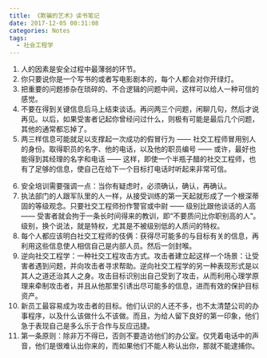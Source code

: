 ```yaml
---
title: 《欺骗的艺术》读书笔记
date: 2017-12-05 00:31:08
categories: Notes
tags:
  - 社会工程学
---
```


1. 人的因素是安全过程中最薄弱的环节。
2. 你只要说你是一个写书的或者写电影剧本的，每个人都会对你开绿灯。
3. 把重要的问题掺杂在琐碎的、不合逻辑的问题中间，这样可以给人一种可信的感觉。
4. 不要在得到关键信息后马上结束谈话。再问两三个问题，闲聊几句，然后才说再见。以后，如果受害者记起你曾经问过什么，则极有可能是最后几个问题，其他的通常都忘掉了。
5. 两三样信息可能就足以支撑起一次成功的假冒行为 —— 社交工程师冒用别人的身份。取得职员的名字、他的电话，以及他的职员编号 —— 或许，最好也能得到其经理的名字和电话 —— 这样，即使一个半瓶子醋的社交工程师，也有了足够的信息，使自己在给下一个目标打电话时听起来非常可信。
<!-- more -->
6. 安全培训需要强调一点：当你有疑虑时，必须确认，确认，再确认。
7. 执法部门的人跟军队里的人一样，从接受训练的第一天起就形成了一个根深蒂固的等级观念。只要社交工程师扮作警官或中尉 —— 级别比跟他谈话的人高 —— 受害者就会拘于一条长时间得来的教训，即“不要质问比你职别高的人”。级别，换个说法，就是特权，尤其是不被级别低的人质问的特权。
8. 每个人都应该明白社交工程师的伎俩：获得尽可能多的与目标有关的信息，再利用这些信息使人相信自己是内部人员。然后一剑封喉。
9. 逆向社交工程学：一种社交工程攻击方式。攻击者建立起这样一个场景：让受害者遇到问题，并向攻击者寻求帮助。逆向社交工程学的另一种表现形式是以其人之道还治其人之身。攻击目标识别出自己受到了攻击，从而利用心理学原理来牵制攻击者，并且从他那里引诱出尽可能多的信息，进而有效的保护目标资产。
10. 新员工最容易成为攻击者的目标。他们认识的人还不多，也不太清楚公司的办事程序，以及什么该做什么不该做。而且，为给人留下良好的第一印象，他们急于表现自己是多么乐于合作与反应迅捷。
11. 第一条原则：除非万不得已，否则不要造访他们的办公室。仅凭着电话中的声音，他们是很难认出你来的，而如果他们不能人称认出你，那就不能逮捕你。